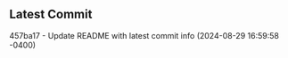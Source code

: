 
## Latest Commit
457ba17 - Update README with latest commit info (2024-08-29 16:59:58 -0400) <Yunxi-Zhou>
